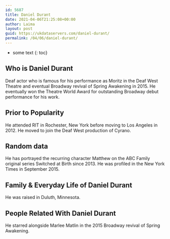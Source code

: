 ```yaml
---
id: 5687
title: Daniel Durant
date: 2021-04-06T21:25:08+00:00
author: Laima
layout: post
guid: https://ukdataservers.com/daniel-durant/
permalink: /04/06/daniel-durant/
---
```


* some text
{: toc}


## Who is Daniel Durant
                  
                  
                  
Deaf actor who is famous for his performance as Moritz in the Deaf West Theatre and eventual Broadway revival of Spring Awakening in 2015. He eventually won the Theatre World Award for outstanding Broadway debut performance for his work. 
                  
              
            
              
            
                
                
                
## Prior to Popularity
                  
                  
                  
He attended RIT in Rochester, New York before moving to Los Angeles in 2012. He moved to join the Deaf West production of Cyrano. 
                  
              
            
              
            
                
                
                
## Random data
                  
                  
                  
He has portrayed the recurring character Matthew on the ABC Family original series Switched at Birth since 2013. He was profiled in the New York Times in September 2015. 
                  
              
            
              
            
                
                
                
## Family & Everyday Life of Daniel Durant
                  
                  
                  
He was raised in Duluth, Minnesota. 
                  
              
            
              
            
                
                
                
## People Related With Daniel Durant
                  
                  
                  
He starred alongside Marlee Matlin in the 2015 Broadway revival of Spring Awakening. 
                  
              
            
              
            
                
              
            
              
              
            
            
              
            
          
          
          